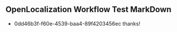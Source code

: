 ## OpenLocalization Workflow Test MarkDown
* 0dd46b3f-f60e-4539-baa4-89f4203456ec 
thanks!<!--HONumber=Mar16_HO1-->
